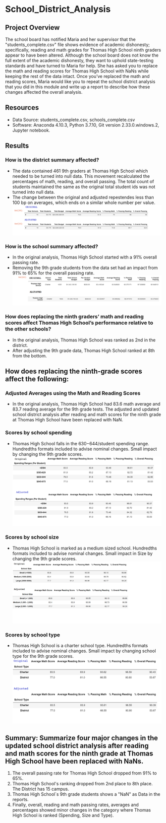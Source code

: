 # School_District_Analysis

## Project Overview
The school board has notified Maria and her supervisor that the "students_complete.csv" file shows evidence of academic dishonesty; specifically, reading and math grades for Thomas High School ninth graders appear to have been altered. Although the school board does not know the full extent of the academic dishonesty, they want to uphold state-testing standards and have turned to Maria for help. She has asked you to replace the math and reading scores for Thomas High School with NaNs while keeping the rest of the data intact. Once you’ve replaced the math and reading scores, Maria would like you to repeat the school district analysis that you did in this module and write up a report to describe how these changes affected the overall analysis.

## Resources
- Data Source: students_complete.csv, schools_complete.csv
- Software: Anaconda 4.10.3, Python 3.7.10, Git version 2.33.0.windows.2, Jupyter notebook.

## Results
### How is the district summary affected?
- The data contained 461 9th graders at Thomas High School which needed to be turned into null data. This movement recalculated the percentages of math, reading, and overall  passing.  The total count of students maintained the same as the original total student ids was not turned into null data. 
- The change between the original and adjusted repestendes less than 100 bp on averages, which ends on a similar whole number per value.
![District_Impact](https://github.com/Jcreye75/School_District_Analysis/blob/88293afe53152bd1b5cc2ae966671a6a45883c8d/Resources/District_Impact.png)

### How is the school summary affected?
- In the original analysis, Thomas High School started with a 91% overall passing rate.
- Removing the 9th grade students from the data set had an impact from 91% to 65% for the overall passing rate. 
![School_Impact](https://github.com/Jcreye75/School_District_Analysis/blob/d23ec2f576fbb8d596ad107df05028133125fe50/Resources/School_Impact.png)

### How does replacing the ninth graders’ math and reading scores affect Thomas High School’s performance relative to the other schools?
- In the original analysis, Thomas High School was ranked as 2nd in the district.
- After adjusting the 9th grade data, Thomas High School ranked at 8th from the bottom. 

## How does replacing the ninth-grade scores affect the following:

### Adjusted Averages using the Math and Reading Scores 
- In the original analysis, Thomas High School had 83.6 math average and 83.7 reading average for the 9th grade tests. The adjusted and updated school district analysis after reading and math scores for the ninth grade at Thomas High School have been replaced with NaN.

### Scores by school spending
- Thomas High School falls in the $630-$644/student spending range. Hundredths formats included to advise nominal changes. Small impact by changing the 9th grade scores. 
![SBS_Spending](https://github.com/Jcreye75/School_District_Analysis/blob/ded45b7ab31deb248697c23a30fad09fadfec574/Resources/SBS_Spending.png)

### Scores by school size
- Thomas High School is marked as a medium sized school. Hundredths formats included to advise nominal changes. Small impact in Size by changing the 9th grade scores. 
![SBS_Size](https://github.com/Jcreye75/School_District_Analysis/blob/dc7c6a82ac9d5626110f635ff59a20eba30e1af4/Resources/SBS_Size.png)

### Scores by school type
- Thomas High School is a charter school type. Hundredths formats included to advise nominal changes. Small impact by changing school type for the 9th grade scores. 
![SBS_Type](https://github.com/Jcreye75/School_District_Analysis/blob/d3a988efafe4de98b666ed997fa9c8d740fb20f4/Resources/SBS_Type.png)

## Summary: Summarize four major changes in the updated school district analysis after reading and math scores for the ninth grade at Thomas High School have been replaced with NaNs.
1. The overall passing rate for Thomas High School dropped from 91% to 65%. 
2. Thomas High School's ranking dropped from 2nd place to 8th place. The District has 15 campus. 
3. Thomas High School´s 9th grade students shows a "NaN" as Data in the reports.
4. Finally, overall, reading and math passing rates, averages and percentages showed minor changes in the category where Thomas High School is ranked (Spending, Size and Type).
